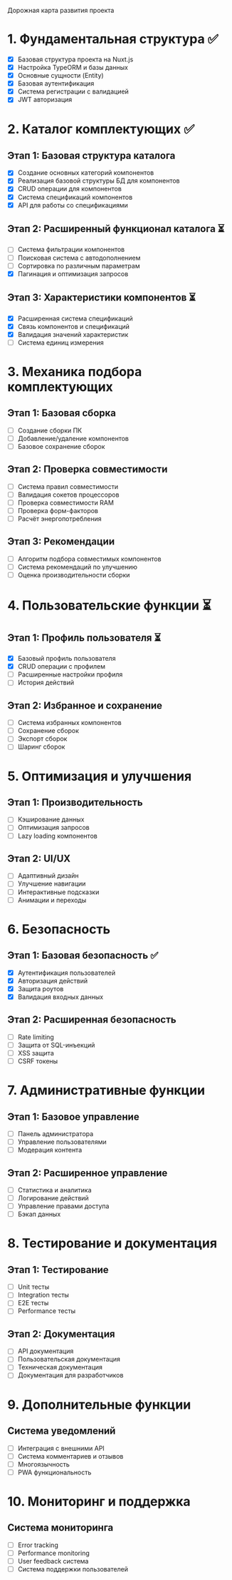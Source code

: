 Дорожная карта развития проекта
# 1. Фундаментальная структура ✅
* [x] Базовая структура проекта на Nuxt.js
* [x] Настройка TypeORM и базы данных
* [x] Основные сущности (Entity)
* [x] Базовая аутентификация
* [x] Система регистрации с валидацией
* [x] JWT авторизация
# 2. Каталог комплектующих ✅
## Этап 1: Базовая структура каталога
* [x] Создание основных категорий компонентов
* [x] Реализация базовой структуры БД для компонентов
* [x] CRUD операции для компонентов
* [x] Система спецификаций компонентов
* [x] API для работы со спецификациями
## Этап 2: Расширенный функционал каталога ⏳
* [ ] Система фильтрации компонентов
* [ ] Поисковая система с автодополнением
* [ ] Сортировка по различным параметрам
* [x] Пагинация и оптимизация запросов
## Этап 3: Характеристики компонентов ⏳
* [x] Расширенная система спецификаций
* [x] Связь компонентов и спецификаций
* [x] Валидация значений характеристик
* [ ] Система единиц измерения
# 3. Механика подбора комплектующих
## Этап 1: Базовая сборка
* [ ] Создание сборки ПК
* [ ] Добавление/удаление компонентов
* [ ] Базовое сохранение сборок
## Этап 2: Проверка совместимости
* [ ] Система правил совместимости
* [ ] Валидация сокетов процессоров
* [ ] Проверка совместимости RAM
* [ ] Проверка форм-факторов
* [ ] Расчёт энергопотребления
## Этап 3: Рекомендации
* [ ] Алгоритм подбора совместимых компонентов
* [ ] Система рекомендаций по улучшению
* [ ] Оценка производительности сборки
# 4. Пользовательские функции ⏳
## Этап 1: Профиль пользователя ⏳
* [x] Базовый профиль пользователя
* [x] CRUD операции с профилем
* [ ] Расширенные настройки профиля
* [ ] История действий
## Этап 2: Избранное и сохранение
* [ ] Система избранных компонентов
* [ ] Сохранение сборок
* [ ] Экспорт сборок
* [ ] Шаринг сборок
# 5. Оптимизация и улучшения
## Этап 1: Производительность
* [ ] Кэширование данных
* [ ] Оптимизация запросов
* [ ] Lazy loading компонентов
## Этап 2: UI/UX
* [ ] Адаптивный дизайн
* [ ] Улучшение навигации
* [ ] Интерактивные подсказки
* [ ] Анимации и переходы
# 6. Безопасность
## Этап 1: Базовая безопасность ✅
* [x] Аутентификация пользователей
* [x] Авторизация действий
* [x] Защита роутов
* [x] Валидация входных данных
## Этап 2: Расширенная безопасность
* [ ] Rate limiting
* [ ] Защита от SQL-инъекций
* [ ] XSS защита
* [ ] CSRF токены
# 7. Административные функции
## Этап 1: Базовое управление
* [ ] Панель администратора
* [ ] Управление пользователями
* [ ] Модерация контента
## Этап 2: Расширенное управление
* [ ] Статистика и аналитика
* [ ] Логирование действий
* [ ] Управление правами доступа
* [ ] Бэкап данных
# 8. Тестирование и документация
## Этап 1: Тестирование
* [ ] Unit тесты
* [ ] Integration тесты
* [ ] E2E тесты
* [ ] Performance тесты
## Этап 2: Документация
* [ ] API документация
* [ ] Пользовательская документация
* [ ] Техническая документация
* [ ] Документация для разработчиков
# 9. Дополнительные функции
## Система уведомлений
* [ ] Интеграция с внешними API
* [ ] Система комментариев и отзывов
* [ ] Многоязычность
* [ ] PWA функциональность
# 10. Мониторинг и поддержка
## Система мониторинга
* [ ] Error tracking
* [ ] Performance monitoring
* [ ] User feedback система
* [ ] Система поддержки пользователей
